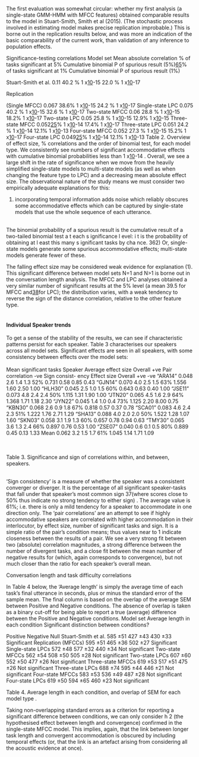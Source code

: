 The first evaluation was somewhat circular: whether my first analysis (a single-state GMM-HMM with MFCC features) obtained comparable results to the model in Stuart-Smith, Smith et al (2015). (The stochastic process involved in estimating model makes precise replication improbable.) This is borne out in the replication results below, and was more an indication of the basic comparability of the current work, than validation of any inference to population effects.

Significance-testing correlations
Model set Mean
absolute
correlation % of tasks
significant
at 5% Cumulative
binomial P of
spurious
result (5%)<a href="#fn:65" id="fnref:65">65</a>% of tasks
significant
at 1% Cumulative
binomial P of
spurious result
(1%)

Stuart-Smith et al. 0.11 40.2 % 1 x<a href="#fn:10" id="fnref:10">10</a>-15 22.0 % 1 x<a href="#fn:10" id="fnref:10">10</a>-17

Replication

(Single MFCC) 0.067 38.6% 1 x<a href="#fn:10" id="fnref:10">10</a>-15 24.2 % 1 x<a href="#fn:10" id="fnref:10">10</a>-17
Single-state LPC 0.075 40.2 % 1 x<a href="#fn:10" id="fnref:10">10</a>-15 32.6 % 1 x<a href="#fn:10" id="fnref:10">10</a>-17
Two-state MFCC 0.06 28.8 % 1 x<a href="#fn:10" id="fnref:10">10</a>-15 18.2% 1 x<a href="#fn:10" id="fnref:10">10</a>-17
Two-state LPC 0.05 25.8 % 1 x<a href="#fn:10" id="fnref:10">10</a>-15 12.9% 1 x<a href="#fn:10" id="fnref:10">10</a>-15
Three-state MFCC 0.052<a href="#fn:25" id="fnref:25">25</a>% 1 x<a href="#fn:10" id="fnref:10">10</a>-14 17.4% 1 x<a href="#fn:10" id="fnref:10">10</a>-17
Three-state LPC 0.051 24.2 % 1 x<a href="#fn:10" id="fnref:10">10</a>-14 12.1% 1 x<a href="#fn:10" id="fnref:10">10</a>-13
Four-state MFCC 0.052 27.3 % 1 x<a href="#fn:10" id="fnref:10">10</a>-15 15.2% 1 x<a href="#fn:10" id="fnref:10">10</a>-17
Four-state LPC 0.049<a href="#fn:25" id="fnref:25">25</a>% 1 x<a href="#fn:10" id="fnref:10">10</a>-14 12.1% 1 x<a href="#fn:10" id="fnref:10">10</a>-13
Table 2. Overview of effect size, % correlations and the order of binomial test, for each model type.
We consistently see numbers of significant accommodative effects with cumulative binomial
probabilities less than 1 x<a href="#fn:10" id="fnref:10">10</a>-14 . Overall, we see a large shift in the rate of significance when we move
from the heavily simplified single-state models to multi-state models (as well as when changing the
feature type to LPC) and a decreasing mean absolute effect size. The observational nature of the
study means we must consider two empirically adequate explanations for this:
1) incorporating temporal information adds noise which reliably obscures some
accommodative effects which can be captured by single-state models that use the whole
sequence of each utterance.<br><br>

The binomial probability of a spurious result is the cumulative result of a two-tailed binomial test a t each s ignificance
l evel: i t is the probability of obtaining at l east this many s ignificant tasks by cha nce.
362) Or, single-state models generate some spurious accommodative effects; multi-state
models generate fewer of these.

The falling effect size may be considered weak evidence for explanation (1). This significant
difference between model sets N=1 and N>1 is borne out in the conversation length analysis.
The MFCC and LPC analyses obtained a very similar number of significant results at the 5% level (a
mean 39.5 for MFCC and<a href="#fn:38" id="fnref:38">38</a>for LPC); the distribution varies, with a weak tendency to reverse the
sign of the distance correlation, relative to the other feature type.<br><br>

<h4>Individual Speaker trends</h4>

To get a sense of the stability of the results, we can see if characteristic patterns persist for each
speaker. Table 3 characterises our speakers across all model sets. Significant effects are seen in all
speakers, with some consistency between effects over the model sets:
<br><br>
Mean significant tasks
Speaker
Average
effect
size
Overall
+ve
Pair correlation
-ve Sign
consist-
ency
Effect
size Overall
+ve -ve
“ARA14” 0.048 2.6 1.4 1.3 52% 0.731 0.58 0.85 0.43
“GJN14” 0.070 4.0 2.5 1.5 63% 1.556 1.60 2.50 1.00
“HLH30” 0.045 2.5 1.0 1.5 60% 0.643 0.63 0.40 1.00
“JSE11” 0.073 4.8 2.4 2.4 50% 1.115 1.31 1.90 1.00
“JTN20” 0.065 4.5 1.6 2.9 64% 1.368 1.71 1.18 2.30
“JYN22” 0.045 1.4 1.0 0.4 73% 1.125 2.20 8.00 0.75
“KBN30” 0.068 2.6 0.9 1.8 67% 0.818 0.57 0.37 0.78
“SCA01” 0.083 4.6 2.4 2.3 51% 1.222 1.76 2.71 1.29
“SHA13” 0.088 4.0 2.0 2.0 50% 1.522 1.28 1.07 1.60
“SKN03” 0.058 3.1 1.9 1.3 60% 0.657 0.78 0.94 0.63
“TMY30” 0.065 3.6 1.3 2.4 66% 0.897 0.76 0.53 1.00
“ZSE07” 0.040 0.6 0.1 0.5 80% 0.889 0.45 0.13 1.33
Mean 0.062 3.2 1.5 1.7 61% 1.045 1.14 1.71 1.09

<br><br>
Table 3. Significance and sign of correlations within, and between, speakers.
<br><br>

‘Sign consistency’ is a measure of whether the speaker was a consistent converger or diverger. It is
the percentage of all significant speaker-tasks that fall under that speaker’s most common sign
37(where scores close to 50% thus indicate no strong tendency to either sign) . The average value is
61%; i.e. there is only a mild tendency for a speaker to accommodate in one direction only.
The ‘pair correlations’ are an attempt to see if highly accommodative speakers are correlated with
higher accommodation in their interlocutor, by effect size, number of significant tasks and sign. It is
a simple ratio of the pair’s condition means; thus values near to 1 indicate closeness between the
results of a pair. We see a very strong fit between two (absolute) correlation magnitudes, a strong
difference between the number of divergent tasks, and a close fit between the mean number of
negative results for (which, again corresponds to convergence), but not much closer than the ratio
for each speaker’s overall mean.


Conversation length and task difficulty correlations


In Table 4 below, the ‘Average length’ is simply the average time of each task’s final utterance in
seconds, plus or minus the standard error of the sample mean. The final column is based on the
overlap of the average SEM between Positive and Negative conditions. The absence of overlap is
taken as a binary cut-off for being able to report a true (average) difference between the Positive
and Negative conditions.
Model set
Average length in each condition
Significant distinction
between conditions?

Positive Negative Null Stuart-Smith et al. 585 ±51  427 ±43  430 ±33  Significant
Replication (MFCCs) 595 ±51  465 ±36  502 ±27  Significant
Single-state LPCs 572 ±48  577 ±32  440 ±34  Not significant
Two-state MFCCs 562 ±54  508 ±50  505 ±28  Not significant
Two-state LPCs 607 ±60  552 ±50  477 ±26  Not significant
Three-state MFCCs 619 ±53  517 ±51  475 ±26  Not significant
Three-state LPCs 688 ±74  595 ±44  446 ±21  Not significant
Four-state MFCCs 583 ±53  536 ±49  487 ±28  Not significant
Four-state LPCs 619 ±50  594 ±65  460 ±23  Not significant

Table 4. Average length in each condition, and overlap of SEM for each model type .


Taking non-overlapping standard errors as a criterion for reporting a significant difference between
conditions, we can only consider h 2 (the hypothesised effect between length and convergence)
confirmed in the single-state MFCC model. This implies, again, that the link between longer task
length and convergent accommodation is obscured by including temporal effects (or, that the link is
an artefact arising from considering all the acoustic evidence at once).
<br><br>